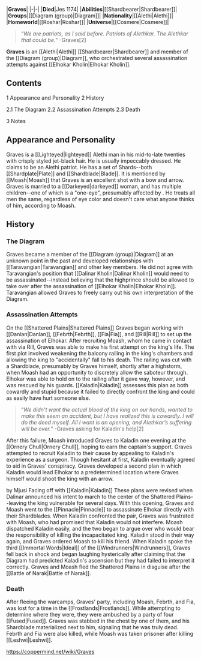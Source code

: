 |**Graves**|
|-|-|
|**Died**|Jes 1174|
|**Abilities**|[[Shardbearer\|Shardbearer]]|
|**Groups**|[[Diagram (group)\|Diagram]]|
|**Nationality**|[[Alethi\|Alethi]]|
|**Homeworld**|[[Roshar\|Roshar]]|
|**Universe**|[[Cosmere\|Cosmere]]|

>“*We are patriots, as I said before. Patriots of Alethkar. The Alethkar that could be.*”
\-Graves[2]


**Graves** is an [[Alethi\|Alethi]] [[Shardbearer\|Shardbearer]] and member of the [[Diagram (group)\|Diagram]], who orchestrated several assassination attempts against [[Elhokar Kholin\|Elhokar Kholin]].

## Contents

1 Appearance and Personality
2 History

2.1 The Diagram
2.2 Assassination Attempts
2.3 Death


3 Notes


## Appearance and Personality
Graves is a [[Lighteyed\|lighteyed]] Alethi man in his mid-to-late twenties with crisply styled jet-black hair. He is usually impeccably dressed. He claims to be an Alethi patriot.
He has a set of Shards--both [[Shardplate\|Plate]] and [[Shardblade\|Blade]]. It is mentioned by [[Moash\|Moash]] that Graves is an excellent shot with a bow and arrow.
Graves is married to a [[Darkeyed\|darkeyed]] woman, and has multiple children--one of which is a "one-eye", presumably affected by . He treats all men the same, regardless of eye color and doesn't care what anyone thinks of him, according to Moash.

## History
### The Diagram
Graves became a member of the [[Diagram (group)\|Diagram]] at an unknown point in the past and developed relationships with [[Taravangian\|Taravangian]] and other key members. He did not agree with Taravangian's position that [[Dalinar Kholin\|Dalinar Kholin]] would need to be assassinated--instead believing that the highprince should be allowed to take over after the assassination of [[Elhokar Kholin\|Elhokar Kholin]]. Taravangian allowed Graves to freely carry out his own interpretation of the Diagram.

### Assassination Attempts
On the [[Shattered Plains\|Shattered Plains]] Graves began working with [[Danlan\|Danlan]], [[Febrth\|Febrth]], [[Fia\|Fia]], and [[Rill\|Rill]] to set up the assassination of Elhokar. After recruiting Moash, whom he came in contact with via Rill, Graves was able to make his first attempt on the king's life.
The first plot involved weakening the balcony railing in the king's chambers and allowing the king to "accidentally" fall to his death. The railing was cut with a Shardblade, presumably by Graves himself, shortly after a highstorm, when Moash had an opportunity to discretely allow the saboteur through. Elhokar was able to hold on to the railing after it gave way, however, and was rescued by his guards. [[Kaladin\|Kaladin]] assesses this plan as both cowardly and stupid because it failed to directly confront the king and could as easily have hurt someone else.

>“*We didn’t want the actual blood of the king on our hands, wanted to make this seem an accident, but I have realized this is cowardly. I will do the deed myself. All I want is an opening, and Alethkar’s suffering will be over.*”
\-Graves asking for Kaladin's help[2]

After this failure, Moash introduced Graves to Kaladin one evening at the [[Ornery Chull\|Ornery Chull]], hoping to earn the captain's support. Graves attempted to recruit Kaladin to their cause by appealing to Kaladin's experience as a surgeon. Though hesitant at first, Kaladin eventually agreed to aid in Graves' conspiracy. Graves developed a second plan in which Kaladin would lead Elhokar to a predetermined location where Graves himself would shoot the king with an arrow.

 by  Mjusi  Facing off with [[Kaladin\|Kaladin]]
These plans were revised when Dalinar announced his intent to march to the center of the Shattered Plains--leaving the king vulnerable for several days. With this opening, Graves and Moash went to the [[Pinnacle\|Pinnacle]] to assassinate Elhokar directly with their Shardblades. When Kaladin confronted the pair, Graves was frustrated with Moash, who had promised that Kaladin would not interfere. Moash dispatched Kaladin easily, and the two began to argue over who would bear the responsibility of killing the incapacitated king. Kaladin stood in their way again, and Graves ordered Moash to kill his friend. When Kaladin spoke the third [[Immortal Words\|Ideal]] of the [[Windrunners\|Windrunners]], Graves fell back in shock and began laughing hysterically after claiming that the Diagram had predicted Kaladin's ascension but they had failed to interpret it correctly.
Graves and Moash fled the Shattered Plains in disguise after the [[Battle of Narak\|Battle of Narak]].

### Death
After fleeing the warcamps, Graves' party, including Moash, Febrth, and Fia, was lost for a time in the [[Frostlands\|Frostlands]]. While attempting to determine where they were, they were ambushed by a party of four [[Fused\|Fused]]. Graves was stabbed in the chest by one of them, and his Shardblade materialized next to him, signaling that he was truly dead. Febrth and Fia were also killed, while Moash was taken prisoner after killing [[Leshwi\|Leshwi]].



https://coppermind.net/wiki/Graves